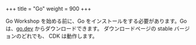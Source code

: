 +++
title = "Go"
weight = 900
+++

Go Workshop を始める前に、Go をインストールをする必要があります。Go は、[go.dev](https://go.dev/) からダウンロードできます。
ダウンロードページの stable バージョンのどれでも、 CDK は動作します。
